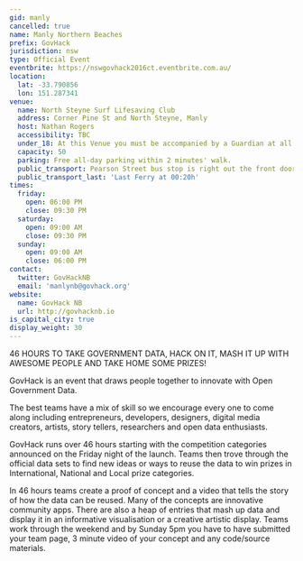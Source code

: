 ```yaml
---
gid: manly
cancelled: true
name: Manly Northern Beaches
prefix: GovHack
jurisdiction: nsw
type: Official Event
eventbrite: https://nswgovhack2016ct.eventbrite.com.au/
location:
  lat: -33.790856
  lon: 151.287341
venue:
  name: North Steyne Surf Lifesaving Club
  address: Corner Pine St and North Steyne, Manly
  host: Nathan Rogers
  accessibility: TBC
  under_18: At this Venue you must be accompanied by a Guardian at all times
  capacity: 50
  parking: Free all-day parking within 2 minutes' walk. 
  public_transport: Pearson Street bus stop is right out the front door! Taxi rank 30 seconds' walk.
  public_transport_last: 'Last Ferry at 00:20h'
times:
  friday:
    open: 06:00 PM
    close: 09:30 PM
  saturday:
    open: 09:00 AM
    close: 09:30 PM
  sunday:
    open: 09:00 AM
    close: 06:00 PM
contact:
  twitter: GovHackNB
  email: 'manlynb@govhack.org'
website:
  name: GovHack NB
  url: http://govhacknb.io
is_capital_city: true
display_weight: 30
---
```


46 HOURS TO TAKE GOVERNMENT DATA, HACK ON IT, MASH IT UP WITH AWESOME PEOPLE AND TAKE HOME SOME PRIZES!

GovHack is an event that draws people together to innovate with Open Government Data.

The best teams have a mix of skill so we encourage every one to come along including entrepreneurs, developers, designers, digital media creators, artists, story tellers, researchers and open data enthusiasts.

GovHack runs over 46 hours starting with the competition categories announced on the Friday night of the launch. Teams then trove through the official data sets to find new ideas or ways to reuse the data to win prizes in International, National and Local prize categories.

In 46 hours teams create a proof of concept and a video that tells the story of how the data can be reused. Many of the concepts are innovative community apps. There are also a heap of entries that mash up data and display it in an informative visualisation or a creative artistic display. Teams work through the weekend and by Sunday 5pm you have to have submitted your team page, 3 minute video of your concept and any code/source materials.
